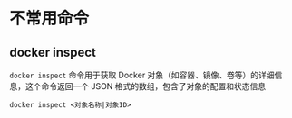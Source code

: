 # 不常用命令

## docker inspect

`docker inspect` 命令用于获取 Docker 对象（如容器、镜像、卷等）的详细信息，这个命令返回一个 JSON 格式的数组，包含了对象的配置和状态信息

```
docker inspect <对象名称|对象ID>
```

